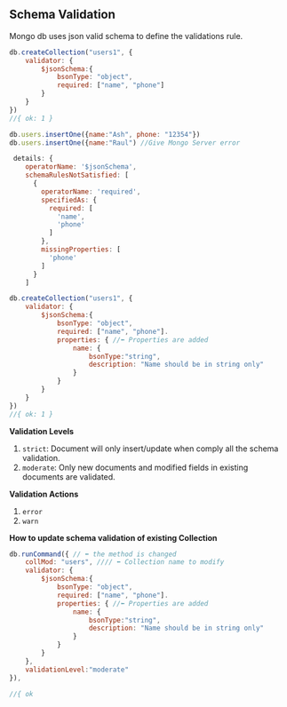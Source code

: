 ## Schema Validation
Mongo db uses json valid schema to define the validations rule.


```js
db.createCollection("users1", {
    validator: {
        $jsonSchema:{
            bsonType: "object",
            required: ["name", "phone"]
        }
    }
})
//{ ok: 1 }
```
```js
db.users.insertOne({name:"Ash", phone: "12354"})
db.users.insertOne({name:"Raul") //Give Mongo Server error
```

```js
 details: {
    operatorName: '$jsonSchema',
    schemaRulesNotSatisfied: [
      {
        operatorName: 'required',
        specifiedAs: {
          required: [
            'name',
            'phone'
          ]
        },
        missingProperties: [
          'phone'
        ]
      }
    ]

```

```js
db.createCollection("users1", {
    validator: {
        $jsonSchema:{
            bsonType: "object",
            required: ["name", "phone"].
            properties: { //⬅️ Properties are added
                name: {
                    bsonType:"string",
                    description: "Name should be in string only"
                }
            }
        }
    }
})
//{ ok: 1 }
```
**Validation Levels**
1. `strict`: Document will only insert/update when comply all the schema validation.
2. `moderate`: Only new documents and modified fields in existing documents are validated.

**Validation Actions**
1. `error`
2. `warn`

**How to update schema validation of existing Collection**
```js
db.runCommand({ // ⬅️ the method is changed
    collMod: "users", //// ⬅️ Collection name to modify
    validator: {
        $jsonSchema:{
            bsonType: "object",
            required: ["name", "phone"].
            properties: { //⬅️ Properties are added
                name: {
                    bsonType:"string",
                    description: "Name should be in string only"
                }
            }
        }
    },
    validationLevel:"moderate"
}),

//{ ok